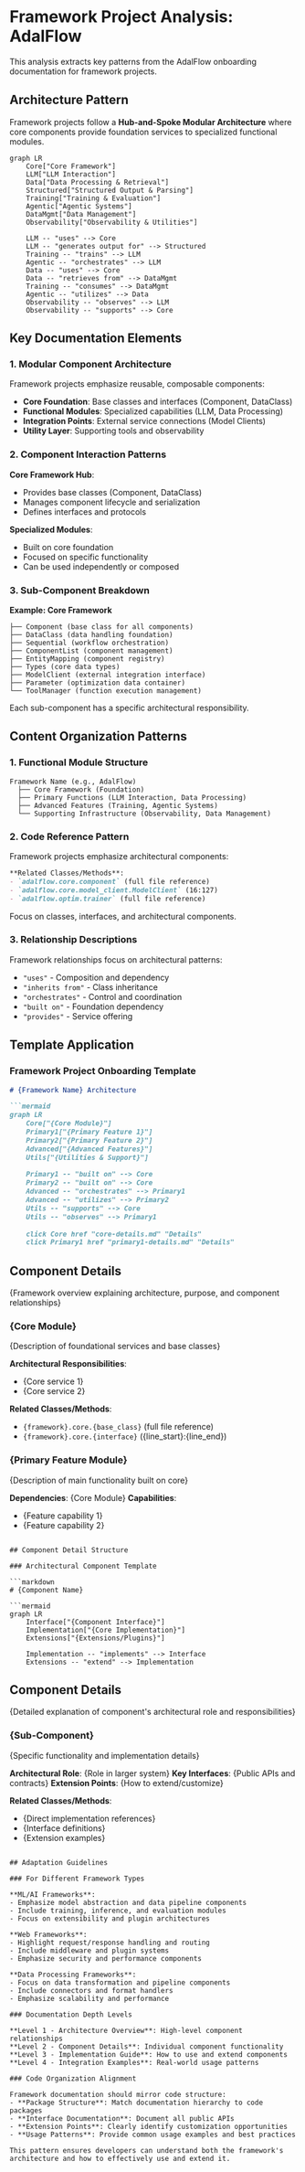 # Framework Project Analysis: AdalFlow

This analysis extracts key patterns from the AdalFlow onboarding documentation for framework projects.

## Architecture Pattern

Framework projects follow a **Hub-and-Spoke Modular Architecture** where core components provide foundation services to specialized functional modules.

```mermaid
graph LR
    Core["Core Framework"]
    LLM["LLM Interaction"]
    Data["Data Processing & Retrieval"]
    Structured["Structured Output & Parsing"]
    Training["Training & Evaluation"]
    Agentic["Agentic Systems"]
    DataMgmt["Data Management"]
    Observability["Observability & Utilities"]
    
    LLM -- "uses" --> Core
    LLM -- "generates output for" --> Structured
    Training -- "trains" --> LLM
    Agentic -- "orchestrates" --> LLM
    Data -- "uses" --> Core
    Data -- "retrieves from" --> DataMgmt
    Training -- "consumes" --> DataMgmt
    Agentic -- "utilizes" --> Data
    Observability -- "observes" --> LLM
    Observability -- "supports" --> Core
```

## Key Documentation Elements

### 1. Modular Component Architecture
Framework projects emphasize reusable, composable components:

- **Core Foundation**: Base classes and interfaces (Component, DataClass)
- **Functional Modules**: Specialized capabilities (LLM, Data Processing)
- **Integration Points**: External service connections (Model Clients)
- **Utility Layer**: Supporting tools and observability

### 2. Component Interaction Patterns

**Core Framework Hub**:
- Provides base classes (Component, DataClass)
- Manages component lifecycle and serialization
- Defines interfaces and protocols

**Specialized Modules**:
- Built on core foundation
- Focused on specific functionality
- Can be used independently or composed

### 3. Sub-Component Breakdown

**Example: Core Framework**
```
├── Component (base class for all components)
├── DataClass (data handling foundation)
├── Sequential (workflow orchestration)
├── ComponentList (component management)
├── EntityMapping (component registry)
├── Types (core data types)
├── ModelClient (external integration interface)
├── Parameter (optimization data container)
└── ToolManager (function execution management)
```

Each sub-component has a specific architectural responsibility.

## Content Organization Patterns

### 1. Functional Module Structure
```
Framework Name (e.g., AdalFlow)
  ├── Core Framework (Foundation)
  ├── Primary Functions (LLM Interaction, Data Processing)
  ├── Advanced Features (Training, Agentic Systems)
  └── Supporting Infrastructure (Observability, Data Management)
```

### 2. Code Reference Pattern
Framework projects emphasize architectural components:
```markdown
**Related Classes/Methods**:
- `adalflow.core.component` (full file reference)
- `adalflow.core.model_client.ModelClient` (16:127)
- `adalflow.optim.trainer` (full file reference)
```

Focus on classes, interfaces, and architectural components.

### 3. Relationship Descriptions
Framework relationships focus on architectural patterns:
- `"uses"` - Composition and dependency
- `"inherits from"` - Class inheritance
- `"orchestrates"` - Control and coordination
- `"built on"` - Foundation dependency
- `"provides"` - Service offering

## Template Application

### Framework Project Onboarding Template

```markdown
# {Framework Name} Architecture

```mermaid
graph LR
    Core["{Core Module}"]
    Primary1["{Primary Feature 1}"]
    Primary2["{Primary Feature 2}"]
    Advanced["{Advanced Features}"]
    Utils["{Utilities & Support}"]
    
    Primary1 -- "built on" --> Core
    Primary2 -- "built on" --> Core
    Advanced -- "orchestrates" --> Primary1
    Advanced -- "utilizes" --> Primary2
    Utils -- "supports" --> Core
    Utils -- "observes" --> Primary1
    
    click Core href "core-details.md" "Details"
    click Primary1 href "primary1-details.md" "Details"
```

## Component Details

{Framework overview explaining architecture, purpose, and component relationships}

### {Core Module}
{Description of foundational services and base classes}

**Architectural Responsibilities**:
- {Core service 1}
- {Core service 2}

**Related Classes/Methods**:
- `{framework}.core.{base_class}` (full file reference)
- `{framework}.core.{interface}` ({line_start}:{line_end})

### {Primary Feature Module}
{Description of main functionality built on core}

**Dependencies**: {Core Module}
**Capabilities**:
- {Feature capability 1}
- {Feature capability 2}
```

## Component Detail Structure

### Architectural Component Template

```markdown
# {Component Name}

```mermaid
graph LR
    Interface["{Component Interface}"]
    Implementation["{Core Implementation}"]
    Extensions["{Extensions/Plugins}"]
    
    Implementation -- "implements" --> Interface
    Extensions -- "extend" --> Implementation
```

## Component Details

{Detailed explanation of component's architectural role and responsibilities}

### {Sub-Component}
{Specific functionality and implementation details}

**Architectural Role**: {Role in larger system}
**Key Interfaces**: {Public APIs and contracts}
**Extension Points**: {How to extend/customize}

**Related Classes/Methods**:
- {Direct implementation references}
- {Interface definitions}
- {Extension examples}
```

## Adaptation Guidelines

### For Different Framework Types

**ML/AI Frameworks**:
- Emphasize model abstraction and data pipeline components
- Include training, inference, and evaluation modules
- Focus on extensibility and plugin architectures

**Web Frameworks**:
- Highlight request/response handling and routing
- Include middleware and plugin systems
- Emphasize security and performance components

**Data Processing Frameworks**:
- Focus on data transformation and pipeline components
- Include connectors and format handlers
- Emphasize scalability and performance

### Documentation Depth Levels

**Level 1 - Architecture Overview**: High-level component relationships
**Level 2 - Component Details**: Individual component functionality  
**Level 3 - Implementation Guide**: How to use and extend components
**Level 4 - Integration Examples**: Real-world usage patterns

### Code Organization Alignment

Framework documentation should mirror code structure:
- **Package Structure**: Match documentation hierarchy to code packages
- **Interface Documentation**: Document all public APIs
- **Extension Points**: Clearly identify customization opportunities
- **Usage Patterns**: Provide common usage examples and best practices

This pattern ensures developers can understand both the framework's architecture and how to effectively use and extend it.